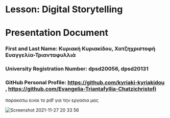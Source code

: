 # Lesson: Digital Storytelling
# Presentation Document

### First and Last Name: Κυριακή Κυριακίδου, Χατζηχριστοφή Ευαγγελία-Τριανταφυλλιά 
### University Registration Number:  dpsd20056, dpsd20131
### GitHub Personal Profile: https://github.com/kyriaki-kyriakidou , https://github.com/Evangelia-Triantafyllia-Chatzichristofi

παρακατω ειναι το pdf  για την εργασια μας

![Screenshot 2021-11-27 20 33 56](https://github.com/kyriaki-kyriakidou/Digital-Storytelling-Group-Assignment/assets/125687882/58728d8c-8846-4440-94fd-06c37dd6dfc6)
